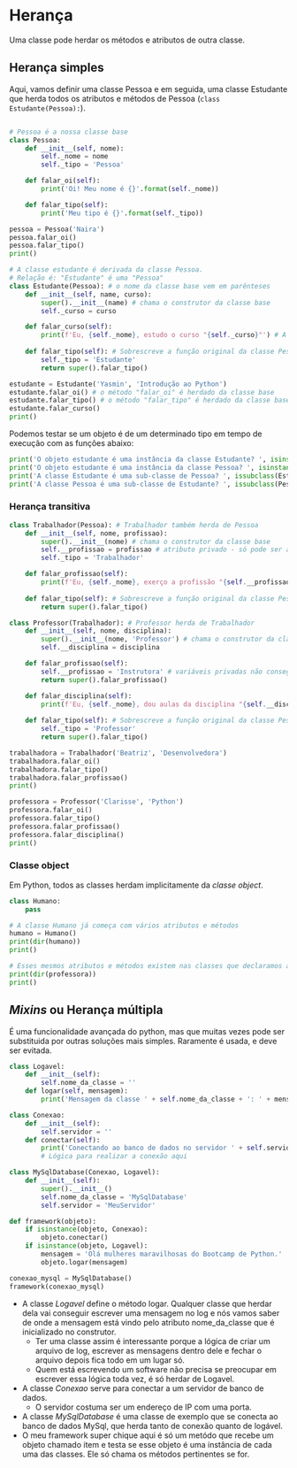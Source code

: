 # Herança

Uma classe pode herdar os métodos e atributos de outra classe.

## Herança simples

Aqui, vamos definir uma classe Pessoa e em seguida, uma classe Estudante que herda todos os atributos e métodos de Pessoa (`class Estudante(Pessoa):`).

```python

# Pessoa é a nossa classe base
class Pessoa:
    def __init__(self, nome):
        self._nome = nome
        self._tipo = 'Pessoa'

    def falar_oi(self):
        print('Oi! Meu nome é {}'.format(self._nome))

    def falar_tipo(self):
        print('Meu tipo é {}'.format(self._tipo))

pessoa = Pessoa('Naira')
pessoa.falar_oi()
pessoa.falar_tipo()
print()

# A classe estudante é derivada da classe Pessoa.
# Relação é: "Estudante" é uma "Pessoa"
class Estudante(Pessoa): # o nome da classe base vem em parênteses
    def __init__(self, name, curso):
        super().__init__(name) # chama o construtor da classe base
        self._curso = curso

    def falar_curso(self):
        print(f'Eu, {self._nome}, estudo o curso "{self._curso}"') # A propriedade self._nome é herdada da classe base
    
    def falar_tipo(self): # Sobrescreve a função original da classe Pessoa
        self._tipo = 'Estudante'
        return super().falar_tipo()

estudante = Estudante('Yasmin', 'Introdução ao Python')
estudante.falar_oi() # o método "falar_oi" é herdado da classe base
estudante.falar_tipo() # o método "falar_tipo" é herdado da classe base, e sobrescrito na classe derivada
estudante.falar_curso()
print()
```
Podemos testar se um objeto é de um determinado tipo em tempo de execução com as funções abaixo:

```python
print('O objeto estudante é uma instância da classe Estudante? ', isinstance(estudante, Estudante)) #True
print('O objeto estudante é uma instância da classe Pessoa? ', isinstance(estudante, Pessoa)) #True
print('A classe Estudante é uma sub-classe de Pessoa? ', issubclass(Estudante, Pessoa)) #True
print('A classe Pessoa é uma sub-classe de Estudante? ', issubclass(Pessoa, Estudante)) #False
```

### Herança transitiva


```python
class Trabalhador(Pessoa): # Trabalhador também herda de Pessoa
    def __init__(self, nome, profissao):
        super().__init__(nome) # chama o construtor da classe base
        self.__profissao = profissao # atributo privado - só pode ser acessado dentro da classe Trabalhador
        self._tipo = 'Trabalhador'

    def falar_profissao(self):
        print(f'Eu, {self._nome}, exerço a profissão "{self.__profissao}"')
    
    def falar_tipo(self): # Sobrescreve a função original da classe Pessoa
        return super().falar_tipo()

class Professor(Trabalhador): # Professor herda de Trabalhador
    def __init__(self, nome, disciplina):
        super().__init__(nome, 'Professor') # chama o construtor da classe base
        self.__disciplina = disciplina

    def falar_profissao(self):
        self.__profissao = 'Instrutora' # variáveis privadas não conseguem ser alteradas pela classe derivada
        return super().falar_profissao()

    def falar_disciplina(self):
        print(f'Eu, {self._nome}, dou aulas da disciplina "{self.__disciplina}"')
    
    def falar_tipo(self): # Sobrescreve a função original da classe Pessoa
        self._tipo = 'Professor'
        return super().falar_tipo()

trabalhadora = Trabalhador('Beatriz', 'Desenvolvedora')
trabalhadora.falar_oi()
trabalhadora.falar_tipo()
trabalhadora.falar_profissao()
print()

professora = Professor('Clarisse', 'Python')
professora.falar_oi()
professora.falar_tipo()
professora.falar_profissao()
professora.falar_disciplina()
print()
```

### Classe object


Em Python, todos as classes herdam implicitamente da *classe object*.

```python
class Humano:
    pass

# A classe Humano já começa com vários atributos e métodos
humano = Humano()
print(dir(humano))
print()

# Esses mesmos atributos e métodos existem nas classes que declaramos acima
print(dir(professora))
print()
```

## *Mixins* ou Herança múltipla

É uma funcionalidade avançada do python, mas que muitas vezes pode ser substituida por outras soluções mais simples. Raramente é usada, e deve ser evitada.


```python
class Logavel:
    def __init__(self):
        self.nome_da_classe = ''
    def logar(self, mensagem):
        print('Mensagem da classe ' + self.nome_da_classe + ': ' + mensagem)

class Conexao:
    def __init__(self):
        self.servidor = ''
    def conectar(self):
        print('Conectando ao banco de dados no servidor ' + self.servidor)
        # Lógica para realizar a conexão aqui

class MySqlDatabase(Conexao, Logavel):
    def __init__(self):
        super().__init__()
        self.nome_da_classe = 'MySqlDatabase'
        self.servidor = 'MeuServidor'

def framework(objeto):
    if isinstance(objeto, Conexao):
        objeto.conectar()
    if isinstance(objeto, Logavel):
        mensagem = 'Olá mulheres maravilhosas do Bootcamp de Python.'
        objeto.logar(mensagem)

conexao_mysql = MySqlDatabase()
framework(conexao_mysql)
```


- A classe *Logavel* define o método logar. Qualquer classe que herdar dela vai conseguir escrever uma mensagem no log e nós vamos saber de onde a mensagem está vindo pelo atributo nome_da_classe que é inicializado no construtor.
  - Ter uma classe assim é interessante porque a lógica de criar um arquivo de log, escrever as mensagens dentro dele e fechar o arquivo depois fica todo em um lugar só.
  - Quem está escrevendo um software não precisa se preocupar em escrever essa lógica toda vez, é só herdar de Logavel.
- A classe *Conexao* serve para conectar a um servidor de banco de dados.
  - O servidor costuma ser um endereço de IP com uma porta.
- A classe *MySqlDatabase* é uma classe de exemplo que se conecta ao banco de dados MySql, que herda tanto de conexão quanto de logável.
- O meu framework super chique aqui é só um metódo que recebe um objeto chamado item e testa se esse objeto é uma instância de cada uma das classes. Ele só chama os métodos pertinentes se for.